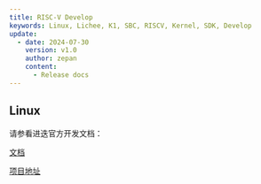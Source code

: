 ```yaml
---
title: RISC-V Develop
keywords: Linux, Lichee, K1, SBC, RISCV, Kernel, SDK, Develop
update:
  - date: 2024-07-30
    version: v1.0
    author: zepan
    content:
      - Release docs
---
```


## Linux
请参看进迭官方开发文档：

[文档](https://bianbu-linux.spacemit.com/)

[项目地址](https://gitee.com/bianbu-linux)


